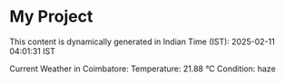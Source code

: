 # My Project

This content is dynamically generated in Indian Time (IST): 2025-02-11 04:01:31 IST


Current Weather in Coimbatore:
Temperature: 21.88 °C
Condition: haze
